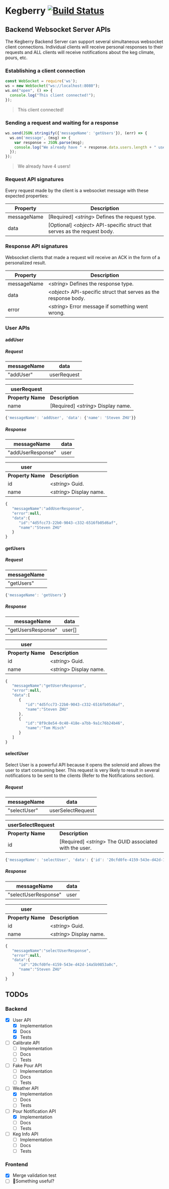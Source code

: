 # Kegberry [![Build Status](https://travis-ci.com/pilsnertime/kegberry.svg?branch=master)](https://travis-ci.com/pilsnertime/kegberry)
## Backend Websocket Server APIs
The Kegberry Backend Server can support several simultaneous websocket client connections. Individual clients will receive personal responses to their requests and ALL clients will receive notifications about the keg climate, pours, etc.
### Establishing a client connection

```javascript
const WebSocket = require('ws');
ws = new WebSocket("ws://localhost:8080");
ws.on("open", () => {
  console.log("This client connected!");
});
```
> This client connected!
### Sending a request and waiting for a response

```javascript
ws.send(JSON.stringify({'messageName': 'getUsers'}), (err) => {
  ws.on('message', (msg) => {
    var response = JSON.parse(msg);
	console.log("We already have " + response.data.users.length + " users!");
  });                        
});
```
> We already have 4 users!

### Request API signatures
Every request made by the client is a websocket message with these expected properties:

Property | Description
------------ | -------------
messageName | [Required] <<i>string</i>> Defines the request type. 
data | [Optional] <<i>object</i>> API-specific struct that serves as the request body.


### Response API signatures
Websocket clients that made a request will receive an ACK in the form of a personalized result.

Property | Description
------------ | -------------
messageName | <<i>string</i>> Defines the response type. 
data | <<i>object</i>> API-specific struct that serves as the response body.
error |<<i>string</i>> Error message if something went wrong.

### User APIs
#### addUser
##### Request
messageName | data
------------ | -------------
 "addUser" | userRequest
 
userRequest |  |
-------------| ------------|
<b>Property Name</b>| <b> Description </b> |
name | [Required] <<i>string</i>> Display name.

```javascript
{'messageName': 'addUser', 'data': {'name': 'Steven ZHU'}}
```
##### Response
messageName | data
------------ | -------------
 "addUserResponse" | user
 
user |  |
-------------| ------------|
<b>Property Name</b>| <b> Description </b> |
id|<<i>string</i>> Guid.
name | <<i>string</i>> Display name.
 
 
 
```javascript
{  
   "messageName":"addUserResponse",
   "error":null,
   "data":{  
      "id":"4d5fcc73-22b0-9043-c332-6516fb05d6af",
      "name":"Steven ZHU"
   }
}
```
#### getUsers
##### Request
messageName |
------------|
"getUsers"|

```javascript
{'messageName': 'getUsers'}
```
##### Response
messageName | data
------------ | -------------
 "getUsersResponse" | user[]
 
 user |  |
 -------------| ------------|
 <b>Property Name</b>| <b> Description </b> |
 id|<<i>string</i>> Guid.
 name | <<i>string</i>> Display name.
 
 
 
```javascript
{  
   "messageName":"getUsersResponse",
   "error":null,
   "data":[  
      {  
         "id":"4d5fcc73-22b0-9043-c332-6516fb05d6af",
         "name":"Steven ZHU"
      },
      {  
         "id":"8f9c8e54-0c40-418e-a7bb-9a1c76b24b46",
         "name":"Tom Misch"
      }
   ]
}
```
#### selectUser
Select User is a powerful API because it opens the solenoid and allows the user to start consuming beer. This request is very likely to result in several notifications to be sent to the clients (Refer to the Notifications section).
##### Request
messageName | data
------------ | -------------
 "selectUser" | userSelectRequest
 
userSelectRequest |  |
-------------| ------------|
<b>Property Name</b>| <b> Description </b> |
id | [Required] <<i>string</i>> The GUID associated with the user.

```javascript
{'messageName': 'selectUser', 'data': {'id': '20cfd0fe-4159-543e-d42d-14a5b9853a0c'}}
```
##### Response
messageName | data
------------ | -------------
 "selectUserResponse" | user
 
user |  |
-------------| ------------|
<b>Property Name</b>| <b> Description </b> |
id|<<i>string</i>> Guid.
name | <<i>string</i>> Display name.
 
 
 
```javascript
{  
   "messageName":"selectUserResponse",
   "error":null,
   "data":{  
      "id":"20cfd0fe-4159-543e-d42d-14a5b9853a0c",
      "name":"Steven ZHU"
   }
}
```

## TODOs
### Backend
- [x] User API
	 - [x] Implementation
	 - [x] Docs
	 - [x] Tests
- [ ] Calibrate API
	 - [ ] Implementation
	 - [ ] Docs
	 - [ ] Tests
- [ ] Fake Pour API
	 - [ ] Implementation
	 - [ ] Docs
	 - [ ] Tests
- [ ] Weather API
	 - [X] Implementation
	 - [ ] Docs
	 - [ ] Tests
- [ ] Pour Notification API
	 - [X] Implementation
	 - [ ] Docs
	 - [ ] Tests
- [ ] Keg Info API
	 - [ ] Implementation
	 - [ ] Docs
	 - [ ] Tests

### Frontend
- [x] Merge validation test
- [ ] :poop:Something useful? 